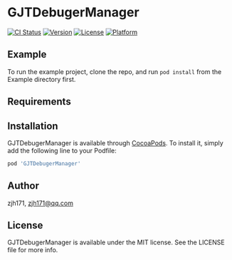 # GJTDebugerManager

[![CI Status](https://img.shields.io/travis/zjh171/GJTDebugerManager.svg?style=flat)](https://travis-ci.org/zjh171/GJTDebugerManager)
[![Version](https://img.shields.io/cocoapods/v/GJTDebugerManager.svg?style=flat)](https://cocoapods.org/pods/GJTDebugerManager)
[![License](https://img.shields.io/cocoapods/l/GJTDebugerManager.svg?style=flat)](https://cocoapods.org/pods/GJTDebugerManager)
[![Platform](https://img.shields.io/cocoapods/p/GJTDebugerManager.svg?style=flat)](https://cocoapods.org/pods/GJTDebugerManager)

## Example

To run the example project, clone the repo, and run `pod install` from the Example directory first.

## Requirements

## Installation

GJTDebugerManager is available through [CocoaPods](https://cocoapods.org). To install
it, simply add the following line to your Podfile:

```ruby
pod 'GJTDebugerManager'
```

## Author

zjh171, zjh171@qq.com

## License

GJTDebugerManager is available under the MIT license. See the LICENSE file for more info.

